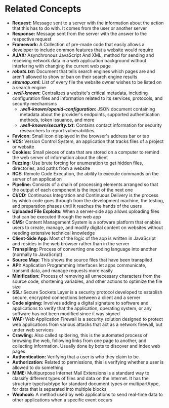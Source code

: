 # Related Concepts



* **Request:** Message sent to a server with the information about the action that this has to do with. It comes from the user or another server
* **Response:** Message sent from the server with the answer to the respective request
* **Framework:** A Collection of pre-made code that easily allows a developer to include common features that a website would require
* **AJAX:** Asynchronous JavaScript And XML, method for sending and receiving network data in a web application background without interfering with changing the current web page
* _**robots.txt**_**:** Document that tells search engines which pages are and aren't allowed to show or ban on their search engine results
* _**sitemap.xml**_**:** List of every file the website owner wishes to be listed on a search engine
* _**.well-known**_**:** Centralizes a website's critical metadata, including configuration files and information related to its services, protocols, and security mechanisms
  * _**.well-known/openid-configuration**_**:** JSON document containing metadata about the provider's endpoints, supported authentication methods, token issuance, and more
  * _**.well-known/security.txt**_**:** Contains contact information for security researchers to report vulnerabilities.
* **Favicon:** Small icon displayed in the browser's address bar or tab
* **VCS:** Version Control System, an application that tracks files of a project or website
* **Cookies:** Small pieces of data that are stored on a computer to remind the web server of information about the client
* **Fuzzing:** Use brute forcing for enumeration to get hidden files, directories, and paths from a website
* **RCE:** Remote Code Execution, the ability to execute commands on the server of an application
* **Pipeline:** Consists of a chain of processing elements arranged so that the output of each component is the input of the next one
* **CI/CD:** Continuous Integration and Continuous Delivery is the process by which code goes through from the development machine, the testing, and preparation phases until it reaches the hands of the users
* **Uploaded File Exploits:** When a server-side app allows uploading files that can be executed through the web app
* **CMS:** Content Management System is a software platform that enables users to create, manage, and modify digital content on websites without needing extensive technical knowledge
* **Client-Side App:** Most of the logic of the app is written in JavaScript and resides in the web browser rather than in the server
* **Transpiling:** Process of converting one coding language into another (normally to JavaScript)
* **Source Map:** This shows the source files that have been transpiled
* **API:** Application Programming Interfaces let apps communicate, transmit data, and manage requests more easily
* **Minification:** Process of removing all unnecessary characters from the source code, shortening variables, and other actions to optimize the file size
* **SSL:** Secure Sockets Layer is a security protocol developed to establish secure, encrypted connections between a client and a server
* **Code signing:** Involves adding a digital signature to software and applications to verify that the application, operating system, or any software has not been modified since it was signed
* **WAF:** Web Application Firewall is a security solution designed to protect web applications from various attacks that act as a network firewall, but under web services
* **Crawling:** Also called spidering, this is the automated process of browsing the web, following links from one page to another, and collecting information. Usually done by bots to discover and index web pages
* **Authentication:** Verifying that a user is who they claim to be
* **Authorization:** Related to permissions, this is verifying whether a user is allowed to do something
* **MIME:** Multipurpose Internet Mail Extensions is a standard way to classify different types of files and data on the Internet. It has the structure type/subtype for standard document types or multipart/type, for data that is separated into multiple blocks
* **Webhook:** A method used by web applications to send real-time data to other applications when a specific event occurs
